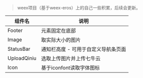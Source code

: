 > weex项目（基于weex-eros）上的自己一些积累，后续会更新。

| 组件名 | 说明 | 
| --- | --- | 
| Footer | 元素固定在底部 |
| Image | 取实际大小的图片 |
| StatusBar | 通知栏高度 - 可用于自定义导航条页面 |
| UploadQiniu | 选取上传图片并上传七牛云 |
| Icon | 基于iconfont读取字体图标 |




